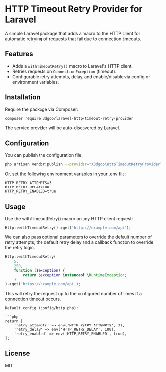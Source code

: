 # HTTP Timeout Retry Provider for Laravel

A simple Laravel package that adds a macro to the HTTP client for automatic retrying of requests that fail due to connection timeouts.

## Features

- Adds a `withTimeoutRetry()` macro to Laravel's HTTP client.
- Retries requests on `ConnectionException` (timeout).
- Configurable retry attempts, delay, and enable/disable via config or environment variables.

## Installation

Require the package via Composer:

```bash
composer require 3dgoo/laravel-http-timeout-retry-provider
```

The service provider will be auto-discovered by Laravel.

## Configuration

You can publish the configuration file:

```bash
php artisan vendor:publish --provider="X3dgoo\HttpTimeoutRetryProvider\Providers\HttpTimeoutRetryProvider" --tag=config
```

Or, set the following environment variables in your .env file:

```env
HTTP_RETRY_ATTEMPTS=3
HTTP_RETRY_DELAY=100
HTTP_RETRY_ENABLED=true
```

## Usage

Use the withTimeoutRetry() macro on any HTTP client request:

```php
Http::withTimeoutRetry()->get('https://example.com/api');
```

We can also pass optional parameters to override the default number of retry attempts, the default retry delay and a callback function to override the retry logic.

```php
Http::withTimeoutRetry(
    5,
    250,
    function ($exception) {
        return $exception instanceof \RuntimeException;
    }
)->get('https://example.com/api');
```

This will retry the request up to the configured number of times if a connection timeout occurs.

```Configuration File
Default config (config/http.php):

```php
return [
    'retry_attempts' => env('HTTP_RETRY_ATTEMPTS', 3),
    'retry_delay' => env('HTTP_RETRY_DELAY', 100),
    'retry_enabled' => env('HTTP_RETRY_ENABLED', true),
];
```

## License

MIT